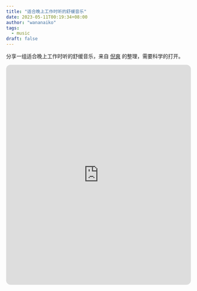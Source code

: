 ```yaml
---
title: "适合晚上工作时听的舒缓音乐"
date: 2023-05-11T00:19:34+08:00
author: "wananaiko"
tags:
  - music
draft: false
---
```


分享一组适合晚上工作时听的舒缓音乐，来自 [倪爽](https://twitter.com/nishuang) 的整理，需要科学的打开。

<iframe style="border-radius:12px" src="https://open.spotify.com/embed/playlist/4uVuxnviSM6SlROFvYgX1S?utm_source=generator" width="100%" height="600" frameBorder="0" allowfullscreen="" allow="autoplay; clipboard-write; encrypted-media; fullscreen; picture-in-picture" loading="lazy"></iframe>
